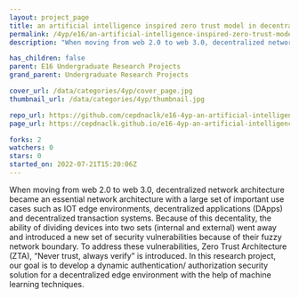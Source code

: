 ```yaml
---
layout: project_page
title: an artificial intelligence inspired zero trust model in decentralized edge environment
permalink: /4yp/e16/an-artificial-intelligence-inspired-zero-trust-model-in-decentralized-edge-environment/
description: "When moving from web 2.0 to web 3.0, decentralized network architecture became an essential network architecture with a large set of important use cases such as IOT edge environments, decentralized applications (DApps) and decentralized transaction systems. Because of this decentality, the ability of dividing devices into two sets (internal and external) went away and introduced a new set of  security vulnerabilities because of their fuzzy network boundary. To address these vulnerabilities, Zero Trust Architecture (ZTA), “Never trust, always verify” is introduced. In this research project, our goal is to develop a dynamic authentication/ authorization security solution for a decentralized edge environment with the help of machine learning techniques."

has_children: false
parent: E16 Undergraduate Research Projects
grand_parent: Undergraduate Research Projects

cover_url: /data/categories/4yp/cover_page.jpg
thumbnail_url: /data/categories/4yp/thumbnail.jpg

repo_url: https://github.com/cepdnaclk/e16-4yp-an-artificial-intelligence-inspired-zero-trust-model-in-decentralized-edge-environment
page_url: https://cepdnaclk.github.io/e16-4yp-an-artificial-intelligence-inspired-zero-trust-model-in-decentralized-edge-environment

forks: 2
watchers: 0
stars: 0
started_on: 2022-07-21T15:20:06Z
---
```

When moving from web 2.0 to web 3.0, decentralized network architecture became an essential network architecture with a large set of important use cases such as IOT edge environments, decentralized applications (DApps) and decentralized transaction systems. Because of this decentality, the ability of dividing devices into two sets (internal and external) went away and introduced a new set of  security vulnerabilities because of their fuzzy network boundary. To address these vulnerabilities, Zero Trust Architecture (ZTA), “Never trust, always verify” is introduced. In this research project, our goal is to develop a dynamic authentication/ authorization security solution for a decentralized edge environment with the help of machine learning techniques.

